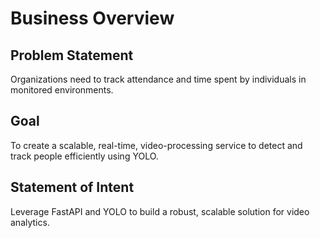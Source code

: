 # Business Overview
 
## Problem Statement
Organizations need to track attendance and time spent by individuals in monitored environments.
 
## Goal
To create a scalable, real-time, video-processing service to detect and track people efficiently using YOLO.
 
## Statement of Intent
Leverage FastAPI and YOLO to build a robust, scalable solution for video analytics.